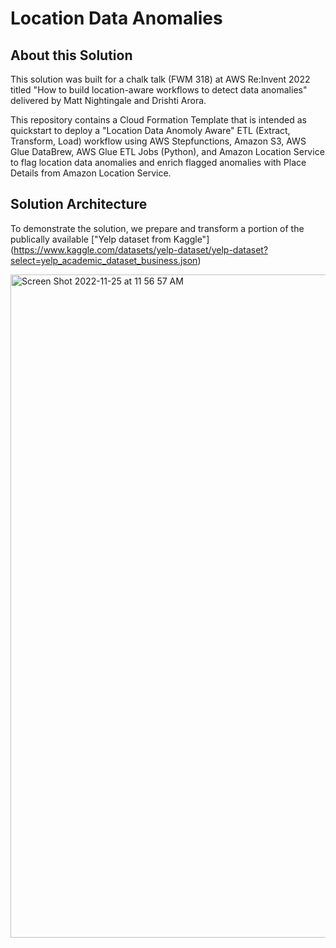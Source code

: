 # Location Data Anomalies

## About this Solution
This solution was built for a chalk talk (FWM 318) at AWS Re:Invent 2022 titled "How to build location-aware workflows to detect data anomalies" delivered by Matt Nightingale and Drishti Arora.

This repository contains a Cloud Formation Template that is intended as quickstart to deploy a "Location Data Anomoly Aware" ETL (Extract, Transform, Load) workflow using AWS Stepfunctions, Amazon S3, AWS Glue DataBrew, AWS Glue ETL Jobs (Python), and Amazon Location Service to flag location data anomalies and enrich flagged anomalies with Place Details from Amazon Location Service. 

## Solution Architecture

To demonstrate the solution, we prepare and transform a portion of the publically available ["Yelp dataset from Kaggle"] (https://www.kaggle.com/datasets/yelp-dataset/yelp-dataset?select=yelp_academic_dataset_business.json)

<img width="1061" alt="Screen Shot 2022-11-25 at 11 56 57 AM" src="https://user-images.githubusercontent.com/73195085/204029411-ec2dc7ac-be46-4a6e-bdc1-fe40772f2783.png">




